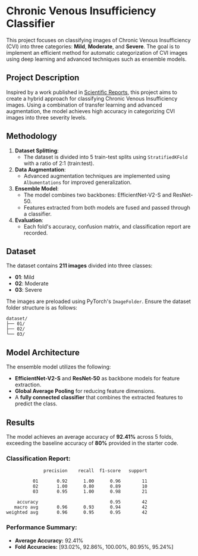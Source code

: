 # Chronic Venous Insufficiency Classifier

This project focuses on classifying images of Chronic Venous Insufficiency (CVI) into three categories: **Mild**, **Moderate**, and **Severe**. The goal is to implement an efficient method for automatic categorization of CVI images using deep learning and advanced techniques such as ensemble models.

## Project Description

Inspired by a work published in [Scientific Reports](https://www.nature.com/articles/s41598-018-36284-5), this project aims to create a hybrid approach for classifying Chronic Venous Insufficiency images. Using a combination of transfer learning and advanced augmentation, the model achieves high accuracy in categorizing CVI images into three severity levels.

## Methodology

1. **Dataset Splitting**:
   - The dataset is divided into 5 train-test splits using `StratifiedKFold` with a ratio of 2:1 (train:test).
2. **Data Augmentation**:
   - Advanced augmentation techniques are implemented using `Albumentations` for improved generalization.
3. **Ensemble Model**:
   - The model combines two backbones: EfficientNet-V2-S and ResNet-50.
   - Features extracted from both models are fused and passed through a classifier.
4. **Evaluation**:
   - Each fold's accuracy, confusion matrix, and classification report are recorded.

## Dataset

The dataset contains **211 images** divided into three classes:
- **01**: Mild
- **02**: Moderate
- **03**: Severe

The images are preloaded using PyTorch's `ImageFolder`. Ensure the dataset folder structure is as follows:
```
dataset/
├── 01/
├── 02/
└── 03/
```

## Model Architecture

The ensemble model utilizes the following:
- **EfficientNet-V2-S** and **ResNet-50** as backbone models for feature extraction.
- **Global Average Pooling** for reducing feature dimensions.
- A **fully connected classifier** that combines the extracted features to predict the class.

## Results

The model achieves an average accuracy of **92.41%** across 5 folds, exceeding the baseline accuracy of **80%** provided in the starter code.

### Classification Report:
```
              precision    recall  f1-score   support

          01       0.92      1.00      0.96        11
          02       1.00      0.80      0.89        10
          03       0.95      1.00      0.98        21

    accuracy                           0.95        42
   macro avg       0.96      0.93      0.94        42
weighted avg       0.96      0.95      0.95        42
```

### Performance Summary:
- **Average Accuracy:** 92.41%
- **Fold Accuracies:** [93.02%, 92.86%, 100.00%, 80.95%, 95.24%]

